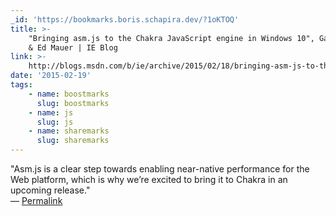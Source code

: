 ```yaml
---
_id: 'https://bookmarks.boris.schapira.dev/?1oKTOQ'
title: >-
    "Bringing asm.js to the Chakra JavaScript engine in Windows 10", Gaurav Seth
    & Ed Mauer | IE Blog
link: >-
    http://blogs.msdn.com/b/ie/archive/2015/02/18/bringing-asm-js-to-the-chakra-javascript-engine-in-windows-10.aspx
date: '2015-02-19'
tags:
    - name: boostmarks
      slug: boostmarks
    - name: js
      slug: js
    - name: sharemarks
      slug: sharemarks
---
```


&quot;Asm.js is a clear step towards enabling near-native performance for the
Web platform, which is why we’re excited to bring it to Chakra in an upcoming
release.&quot; <br>&#8212;
<a href="https://bookmarks.boris.schapira.dev/?1oKTOQ" title="Permalink">Permalink</a>
